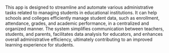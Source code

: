 This app is designed to streamline and automate various administrative tasks related to managing students in educational institutions. It can help schools and colleges efficiently manage student data, such as enrollment, attendance, grades, and academic performance, in a centralized and organized manner. The system simplifies communication between teachers, students, and parents, facilitates data analysis for educators, and enhances overall administrative efficiency, ultimately contributing to an improved learning experience for students.